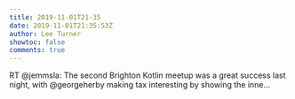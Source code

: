 ```yaml
---
title: 2019-11-01T21-35
date: 2019-11-01T21:35:53Z
author: Lee Turner
showtoc: false
comments: true
---
```


RT @jemmsla: The second Brighton Kotlin meetup was a great success last night, with @georgeherby making tax interesting by showing the inne…


